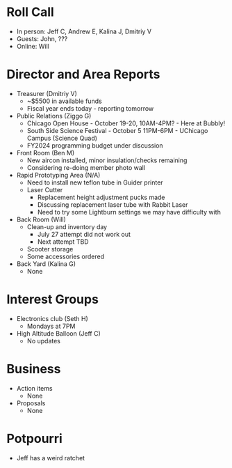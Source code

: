 # Roll Call

- In person: Jeff C, Andrew E, Kalina J, Dmitriy V
- Guests: John, ???
- Online: Will

# Director and Area Reports

- Treasurer (Dmitriy V)
  - ~$5500 in available funds
  - Fiscal year ends today - reporting tomorrow
- Public Relations (Ziggo G)
  - Chicago Open House - October 19-20, 10AM-4PM? - Here at Bubbly!
  - South Side Science Festival - October 5 11PM-6PM - UChicago Campus (Science Quad)
  - FY2024 programming budget under discussion
- Front Room (Ben M)
  - New aircon installed, minor insulation/checks remaining
  - Considering re-doing member photo wall
- Rapid Prototyping Area (N/A)
  - Need to install new teflon tube in Guider printer
  - Laser Cutter
    - Replacement height adjustment pucks made
    - Discussing replacement laser tube with Rabbit Laser
    - Need to try some Lightburn settings we may have difficulty with
- Back Room (Will)
  - Clean-up and inventory day
    - July 27 attempt did not work out
    - Next attempt TBD
  - Scooter storage
  - Some accessories ordered
- Back Yard (Kalina G)
  - None

# Interest Groups
- Electronics club (Seth H)
  - Mondays at 7PM 
- High Altitude Balloon (Jeff C)
  - No updates

# Business
  - Action items
    - None
  - Proposals
    - None

# Potpourri 
  - Jeff has a weird ratchet
